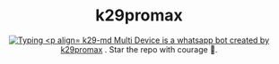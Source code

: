 <h1 align="center"> k29promax <br></h1>
<p align="center">
<a href="https://git.io/typing-svg"><img src="https://readme-typing-svg.demolab.com?font=Fira+Code&weight=602&pause=1000&color=F70000&random=false&width=435&lines=BOT+made+by+k29promax+;Follow+me+IG+%40k29._" alt="Typing 
<p align="center">
k29-md Multi Device is a whatsapp bot created by <a href="https://github.com/delmax29" target="_blank">k29promax</a> . Star the repo with courage 🌟.
</p>




 
